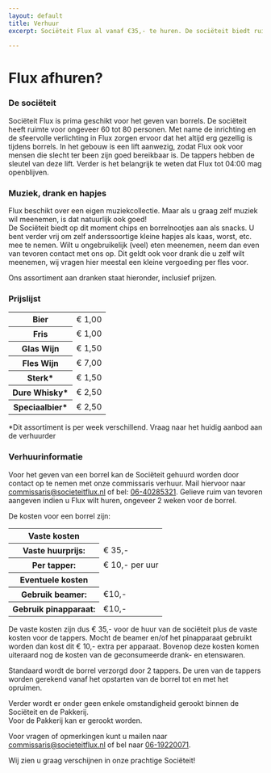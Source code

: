 ```yaml
---
layout: default
title: Verhuur
excerpt: Sociëteit Flux al vanaf €35,- te huren. De sociëteit biedt ruimte biedt aan zo'n 80 personen. Het is de ideale locatie voor onder meer afstudeerborrels, verjaardagsfeesten, dispuutsactiviteiten en nog veel meer.

---
```


# Flux afhuren?

### De sociëteit
Sociëteit Flux is prima geschikt voor het geven van borrels. De sociëteit heeft ruimte voor ongeveer 60 tot 80
personen. Met name de inrichting en de sfeervolle verlichting in Flux zorgen ervoor dat het altijd erg gezellig
is tijdens borrels. In het gebouw is een lift aanwezig, zodat Flux ook voor mensen die slecht ter been zijn goed
bereikbaar is. De tappers hebben de sleutel van deze lift. Verder is het belangrijk te weten dat Flux tot 04:00
mag openblijven.

### Muziek, drank en hapjes
Flux beschikt over een eigen muziekcollectie. Maar als u graag zelf muziek wil meenemen, is dat natuurlijk ook
goed!  
De Sociëteit biedt op dit moment chips en borrelnootjes aan als snacks. U bent verder vrij om zelf
anderssoortige kleine hapjes als kaas, worst, etc. mee te nemen. Wilt u ongebruikelijk (veel) eten meenemen,
neem dan even van tevoren contact met ons op. Dit geldt ook voor drank die u zelf wilt meenemen, wij vragen hier
meestal een kleine vergoeding per fles voor.
       
Ons assortiment aan dranken staat hieronder, inclusief prijzen.

### Prijslijst
<table>
    <tr>
        <th>Bier</th>
        <td>&euro; 1,00</td>
    </tr>
    <tr>
        <th>Fris</th>
        <td>&euro; 1,00</td>
    </tr>
    <tr>
        <th>Glas Wijn</th>
        <td>&euro; 1,50</td>
    </tr>
    <tr>
        <th>Fles Wijn</th>
        <td>&euro; 7,00</td>
    </tr>
    <tr>
        <th>Sterk*</th>
        <td>&euro; 1,50</td>
    </tr>
    <tr>
        <th>Dure Whisky*</th>
        <td>&euro; 2,50</td>
    </tr>
    <tr>
        <th>Speciaalbier*</th>
        <td>&euro; 2,50</td>
    </tr>
</table>

*Dit assortiment is per week verschillend. Vraag naar het huidig aanbod aan de verhuurder

### Verhuurinformatie
Voor het geven van een borrel kan de Sociëteit gehuurd worden door contact op te nemen met onze commissaris verhuur.
Mail hiervoor naar [commissaris@societeitflux.nl](mailto:commissaris@societeitflux.nl) of bel:
[06-40285321](tel:+31640285321). Gelieve ruim van tevoren aangeven indien u
Flux wilt huren, ongeveer 2 weken voor de borrel.

De kosten voor een borrel zijn:

<table>
    <tr>
        <th><b>Vaste kosten</b></th>
        <td></td>
    </tr>
    <tr>
        <th>Vaste huurprijs:</th>
        <td>&euro; 35,-</td>
    </tr>
    <tr>
        <th>Per tapper:</th>
        <td>&euro; 10,- per uur</td>
    </tr>
    <tr>
        <th><b>Eventuele kosten</b></th>
        <td></td>
    </tr>
    <tr>
        <th>Gebruik beamer:</th>
        <td>€10,-</td>
    </tr>
    <tr>
        <th>Gebruik pinapparaat:</th>
        <td>€10,-</td>
    </tr>
</table>

De vaste kosten zijn dus &euro; 35,- voor de huur van de sociëteit plus de vaste kosten voor de tappers. Mocht de beamer en/of het pinapparaat gebruikt worden dan kost dit &euro; 10,- extra per apparaat.
Bovenop deze kosten komen uiteraard nog de kosten van de geconsumeerde drank- en etenswaren.

Standaard wordt de borrel verzorgd door 2 tappers. De uren van de tappers worden gerekend vanaf het opstarten
van de borrel tot en met het opruimen.

Verder wordt er onder geen enkele omstandigheid gerookt binnen de Sociëteit en de Pakkerij.<br>
Voor de Pakkerij kan er gerookt worden.

Voor vragen of opmerkingen kunt u mailen naar [commissaris@societeitflux.nl](mailto:commissaris@societeitflux.nl) 
of bel naar [06-19220071](tel:+31619220071).

Wij zien u graag verschijnen in onze prachtige Sociëteit!
